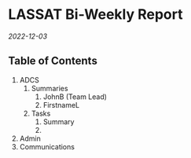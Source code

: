 # LASSAT Bi-Weekly Report

*2022-12-03*

## Table of Contents

1. ADCS
    1. Summaries
        1. JohnB (Team Lead)
        2. FirstnameL
    2. Tasks
        1. Summary
        2. 
2. Admin
3. Communications